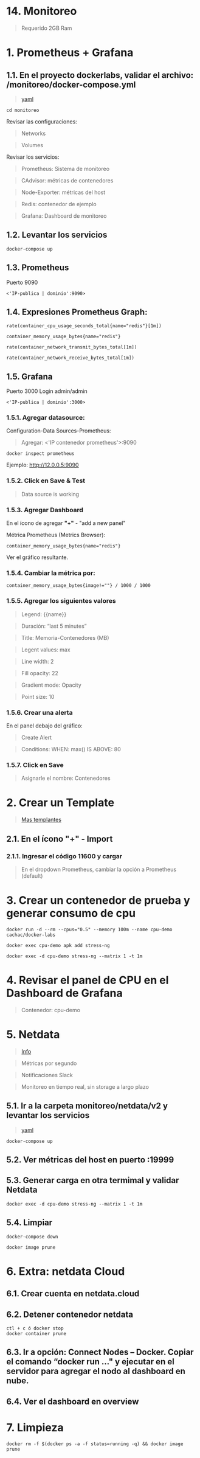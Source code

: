 # 14. Monitoreo <!-- omit in TOC -->

> Requerido 2GB Ram
# 1. Prometheus + Grafana
## 1.1. En el proyecto dockerlabs, validar el archivo: /monitoreo/docker-compose.yml
>[yaml](/monitoreo/docker-compose.yml)

```vim
cd monitoreo
```

Revisar las configuraciones:

> Networks

> Volumes

Revisar los servicios:

> Prometheus: Sistema de monitoreo

> CAdvisor: métricas de contenedores

> Node-Exporter: métricas del host

> Redis: contenedor de ejemplo

> Grafana: Dashboard de monitoreo

## 1.2. Levantar los servicios
```vim
docker-compose up
```

## 1.3. Prometheus
Puerto 9090
```
<'IP-publica | dominio':9090>
```

## 1.4. Expresiones Prometheus Graph:
```vim
rate(container_cpu_usage_seconds_total{name="redis"}[1m])

container_memory_usage_bytes{name="redis"}

rate(container_network_transmit_bytes_total[1m])

rate(container_network_receive_bytes_total[1m])

```

## 1.5. Grafana
Puerto 3000
Login admin/admin
```
<'IP-publica | dominio':3000>
```

### 1.5.1. Agregar datasource:

Configuration-Data Sources-Prometheus:
> Agregar: <'IP contenedor prometheus'>:9090

```vim
docker inspect prometheus
```
Ejemplo: http://12.0.0.5:9090

### 1.5.2. Click en Save & Test
> Data source is working


### 1.5.3. Agregar Dashboard
En el ícono de agregar **"+"** - "add a new panel"

Métrica Prometheus (Metrics Browser):
```vim
container_memory_usage_bytes{name="redis"}
```
Ver el gráfico resultante.

### 1.5.4. Cambiar la métrica por:
```vim
container_memory_usage_bytes{image!=""} / 1000 / 1000
```

### 1.5.5. Agregar los siguientes valores

> Legend: {{name}}

> Duración: “last 5 minutes”

> Title: Memoria-Contenedores (MB)

> Legent values: max

> Line width: 2

> Fill opacity: 22

> Gradient mode: Opacity

> Point size: 10

### 1.5.6. Crear una alerta

En el panel debajo del gráfico:

> Create Alert

> Conditions: WHEN: max() IS ABOVE: 80

### 1.5.7. Click en Save

> Asignarle el nombre: Contenedores

# 2. Crear un Template

> [Mas templantes](https://grafana.com/grafana/dashboards/)

## 2.1. En el ícono **"+"** - Import
### 2.1.1. Ingresar el código 11600 y cargar
> En el dropdown Prometheus, cambiar la opción a Prometheus (default)


# 3. Crear un contenedor de prueba y generar consumo de cpu
```vim
docker run -d --rm --cpus="0.5" --memory 100m --name cpu-demo cachac/docker-labs

docker exec cpu-demo apk add stress-ng

docker exec -d cpu-demo stress-ng --matrix 1 -t 1m
```

# 4. Revisar el panel de CPU en el Dashboard de Grafana
> Contenedor: cpu-demo

# 5. Netdata
> [Info](https://learn.netdata.cloud/docs/)

> Métricas por segundo

> Notificaciones Slack

> Monitoreo en tiempo real, sin storage a largo plazo
## 5.1. Ir a la carpeta monitoreo/netdata/v2 y levantar los servicios
> [yaml](./monitore/../monitoreo/netdata/v2/docker-compose.yml)
```vim
docker-compose up
```

## 5.2. Ver métricas del host en puerto :19999
## 5.3. Generar carga en otra termimal y validar Netdata
```vim
docker exec -d cpu-demo stress-ng --matrix 1 -t 1m
```

## 5.4. Limpiar
```vim
docker-compose down

docker image prune
```

# 6. Extra: netdata Cloud

## 6.1. Crear cuenta en netdata.cloud

## 6.2. Detener contenedor netdata
```vim
ctl + c ó docker stop
docker container prune
```
## 6.3. Ir a opción: Connect Nodes – Docker. Copiar el comando “docker run …" y ejecutar en el servidor para agregar el nodo al dashboard en nube.

## 6.4. Ver el dashboard en overview

# 7. Limpieza
```vim
docker rm -f $(docker ps -a -f status=running -q) && docker image prune
```
